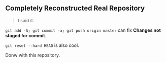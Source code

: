 ## Completely Reconstructed Real Repository
> I said it.

`git add -A; git commit -a; git push origin master` can fix **Changes not staged for commit**.

`git reset --hard HEAD` is also cool.

Donw with this repository.

